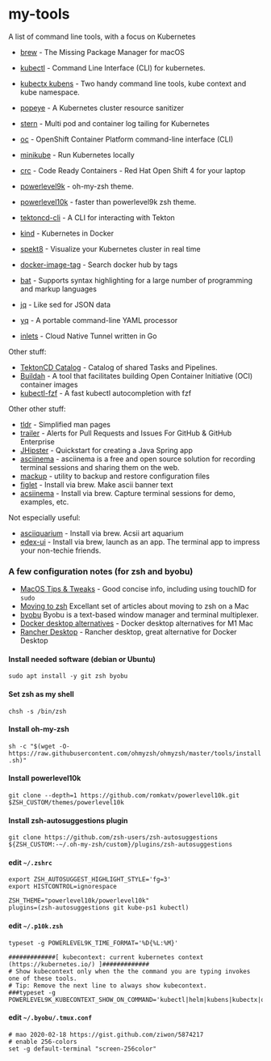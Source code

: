 # my-tools
A list of command line tools, with a focus on Kubernetes

- [brew](https://brew.sh/) - The Missing Package Manager for macOS
- [kubectl](https://kubernetes.io/docs/tasks/tools/install-kubectl/) - Command Line Interface (CLI) for kubernetes.
- [kubectx kubens](https://github.com/ahmetb/kubectx) - Two handy command line tools, kube context and kube namespace.
- [popeye](https://github.com/derailed/popeye) - A Kubernetes cluster resource sanitizer
- [stern](https://github.com/wercker/stern) - Multi pod and container log tailing for Kubernetes
- [oc](https://docs.openshift.com/container-platform/4.3/cli_reference/openshift_cli/getting-started-cli.html) - OpenShift Container Platform command-line interface (CLI)
- [minikube](https://kubernetes.io/docs/setup/learning-environment/minikube/) - Run Kubernetes locally
- [crc](https://cloud.redhat.com/openshift/install/crc/installer-provisioned) - Code Ready Containers - Red Hat Open Shift 4 for your laptop
- [powerlevel9k](https://github.com/Powerlevel9k/powerlevel9k) - oh-my-zsh theme.
- [powerlevel10k](https://github.com/romkatv/powerlevel10k) - faster than powerlevel9k zsh theme.
- [tektoncd-cli](https://github.com/tektoncd/cli) - A CLI for interacting with Tekton
- [kind](https://github.com/kubernetes-sigs/kind) - Kubernetes in Docker
- [spekt8](https://github.com/spekt8/spekt8) - Visualize your Kubernetes cluster in real time
- [docker-image-tag](https://github.com/stefanwalther/docker-image-tag) - Search docker hub by tags

- [bat](https://github.com/sharkdp/bat) - Supports syntax highlighting for a large number of programming and markup languages
- [jq](https://stedolan.github.io/jq/) - Like sed for JSON data
- [yq](https://github.com/mikefarah/yq) - A portable command-line YAML processor
- [inlets](https://github.com/inlets/inlets) - Cloud Native Tunnel written in Go

Other stuff:

- [TektonCD Catalog](https://github.com/tektoncd/catalog) - Catalog of shared Tasks and Pipelines.
- [Buildah](https://github.com/containers/buildah/) - A tool that facilitates building Open Container Initiative (OCI) container images
- [kubectl-fzf](http://bit.ly/2Nf6Ktq) - A fast kubectl autocompletion with fzf

Other other stuff:

- [tldr](https://tldr.sh/) - Simplified man pages
- [trailer](https://github.com/ptsochantaris/trailer) - Alerts for Pull Requests and Issues For GitHub & GitHub Enterprise
- [JHipster](https://www.jhipster.tech/) - Quickstart for creating a Java Spring app
- [asciinema](https://asciinema.org/) - asciinema is a free and open source solution for recording terminal sessions and sharing them on the web.
- [mackup](https://github.com/lra/mackup) - utility to backup and restore configuration files
- [figlet]() - Install via brew. Make ascii banner text
- [acsiinema](https://asciinema.org) - Install via brew. Capture terminal sessions for demo, examples, etc.

Not especially useful:
- [asciiquarium](https://robobunny.com/projects/asciiquarium/html/) - Install via brew. Acsii art aquarium
- [edex-ui](https://github.com/GitSquared/edex-ui) - Install via brew, launch as an app. The terminal app to impress your non-techie friends.

### A few configuration notes (for zsh and byobu)

- [MacOS Tips & Tweaks](https://joshspicer.com/macos-tweaks) - Good concise info, including using touchID for `sudo`
- [Moving to zsh](https://scriptingosx.com/2019/06/moving-to-zsh/) Excellant set of articles about moving to zsh on a Mac
- [byobu](https://byobu.org/news.html) Byobu is a text-based window manager and terminal multiplexer.
- [Docker desktop alternatives](https://alexos.dev/2022/01/02/docker-desktop-alternatives-for-m1-mac/) - Docker desktop alternatives for M1 Mac
- [Rancher Desktop](https://rancherdesktop.io) - Rancher desktop, great alternative for Docker Desktop

#### Install needed software (debian or Ubuntu)
`sudo apt install -y git zsh byobu`

#### Set zsh as my shell
`chsh -s /bin/zsh`

#### Install oh-my-zsh
`sh -c "$(wget -O- https://raw.githubusercontent.com/ohmyzsh/ohmyzsh/master/tools/install.sh)"`

#### Install powerlevel10k
`git clone --depth=1 https://github.com/romkatv/powerlevel10k.git $ZSH_CUSTOM/themes/powerlevel10k`

#### Install zsh-autosuggestions plugin
`git clone https://github.com/zsh-users/zsh-autosuggestions ${ZSH_CUSTOM:-~/.oh-my-zsh/custom}/plugins/zsh-autosuggestions`

#### edit `~/.zshrc`
```
export ZSH_AUTOSUGGEST_HIGHLIGHT_STYLE='fg=3'
export HISTCONTROL=ignorespace

ZSH_THEME="powerlevel10k/powerlevel10k"
plugins=(zsh-autosuggestions git kube-ps1 kubectl)
```

#### edit `~/.p10k.zsh`
```
typeset -g POWERLEVEL9K_TIME_FORMAT='%D{%L:%M}'

#############[ kubecontext: current kubernetes context (https://kubernetes.io/) ]#############
# Show kubecontext only when the the command you are typing invokes one of these tools.
# Tip: Remove the next line to always show kubecontext.
###typeset -g POWERLEVEL9K_KUBECONTEXT_SHOW_ON_COMMAND='kubectl|helm|kubens|kubectx|oc'

```

#### edit `~/.byobu/.tmux.conf`
```
# mao 2020-02-18 https://gist.github.com/ziwon/5874217
# enable 256-colors
set -g default-terminal "screen-256color"
```
